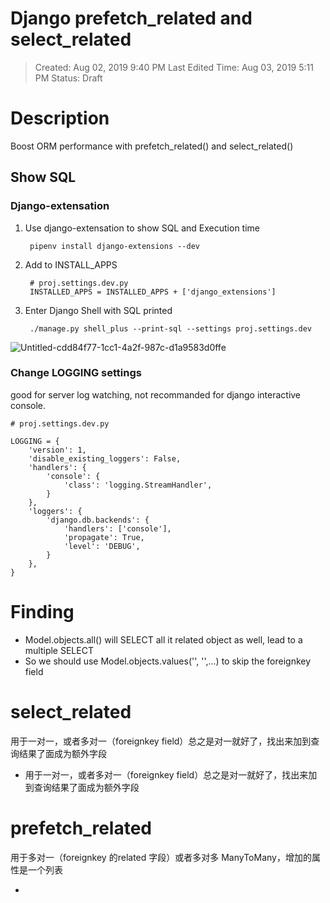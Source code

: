 # Django prefetch_related and select_related

> Created: Aug 02, 2019 9:40 PM
Last Edited Time: Aug 03, 2019 5:11 PM
Status: Draft

# Description

Boost ORM performance with prefetch_related() and select_related()

## Show SQL

### Django-extensation

1. Use django-extensation to show SQL and Execution time

        pipenv install django-extensions --dev

2. Add to INSTALL_APPS

        # proj.settings.dev.py
        INSTALLED_APPS = INSTALLED_APPS + ['django_extensions']

3. Enter Django Shell with SQL printed

        ./manage.py shell_plus --print-sql --settings proj.settings.dev

![Untitled-cdd84f77-1cc1-4a2f-987c-d1a9583d0ffe](media/15664226967875/Untitled-cdd84f77-1cc1-4a2f-987c-d1a9583d0ffe.png)

### Change LOGGING settings

good for server log watching, not recommanded for django interactive console.

    # proj.settings.dev.py
    
    LOGGING = {
        'version': 1,
        'disable_existing_loggers': False,
        'handlers': {
            'console': {
                'class': 'logging.StreamHandler',
            }
        },
        'loggers': {
            'django.db.backends': {
                'handlers': ['console'],
                'propagate': True,
                'level': 'DEBUG',
            }
        },
    }

# Finding

- Model.objects.all() will SELECT all it related object as well, lead to a multiple SELECT
- So we should use Model.objects.values('', '',...) to skip the foreignkey field

# select_related

用于一对一，或者多对一（foreignkey field）总之是对一就好了，找出来加到查询结果了面成为额外字段

- 用于一对一，或者多对一（foreignkey field）总之是对一就好了，找出来加到查询结果了面成为额外字段

# prefetch_related

用于多对一（foreignkey 的related 字段）或者多对多 ManyToMany，增加的属性是一个列表

-